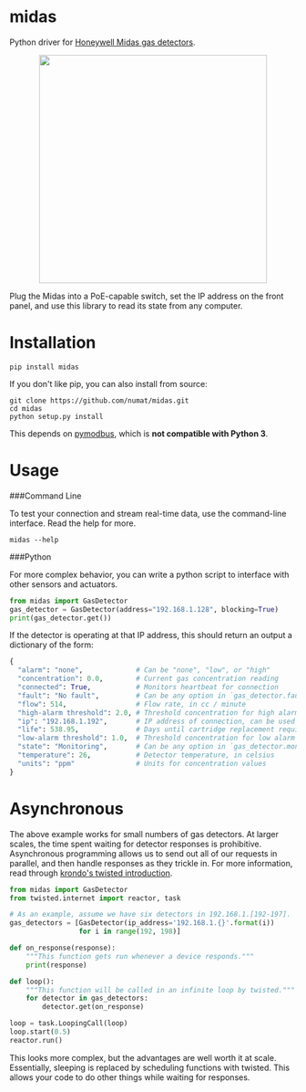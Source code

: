 midas
=====

Python driver for
[Honeywell Midas gas detectors](http://www.honeywellanalytics.com/en/products/Midas).

<p align="center">
  <img src="http://www.honeywellanalytics.com/~/media/honeywell-analytics/products/midas/images/midas.jpg" height="400" />
</p>

Plug the Midas into a PoE-capable switch, set the IP address on the front panel,
and use this library to read its state from any computer.

Installation
============

```
pip install midas
```

If you don't like pip, you can also install from source:

```
git clone https://github.com/numat/midas.git
cd midas
python setup.py install
```

This depends on [pymodbus](https://github.com/bashwork/pymodbus), which is
**not compatible with Python 3**.

Usage
=====

###Command Line

To test your connection and stream real-time data, use the command-line
interface. Read the help for more.

```
midas --help
```

###Python

For more complex behavior, you can write a python script to interface with
other sensors and actuators.

```python
from midas import GasDetector
gas_detector = GasDetector(address="192.168.1.128", blocking=True)
print(gas_detector.get())
```

If the detector is operating at that IP address, this should return an output
a dictionary of the form:

```python
{
  "alarm": "none",             # Can be "none", "low", or "high"
  "concentration": 0.0,        # Current gas concentration reading
  "connected": True,           # Monitors heartbeat for connection
  "fault": "No fault",         # Can be any option in `gas_detector.fault_status_options`
  "flow": 514,                 # Flow rate, in cc / minute
  "high-alarm threshold": 2.0, # Threshold concentration for high alarm trigger
  "ip": "192.168.1.192",       # IP address of connection, can be used to link to Honeywell's own web interface
  "life": 538.95,              # Days until cartridge replacement required
  "low-alarm threshold": 1.0,  # Threshold concentration for low alarm trigger
  "state": "Monitoring",       # Can be any option in `gas_detector.monitoring_status_options`
  "temperature": 26,           # Detector temperature, in celsius
  "units": "ppm"               # Units for concentration values
}
```

Asynchronous
============

The above example works for small numbers of gas detectors. At larger scales,
the time spent waiting for detector responses is prohibitive. Asynchronous
programming allows us to send out all of our requests in parallel, and then
handle responses as they trickle in. For more information, read through
[krondo's twisted introduction](http://krondo.com/?page_id=1327).

```python
from midas import GasDetector
from twisted.internet import reactor, task

# As an example, assume we have six detectors in 192.168.1.[192-197].
gas_detectors = [GasDetector(ip_address='192.168.1.{}'.format(i))
                 for i in range(192, 198)]

def on_response(response):
    """This function gets run whenever a device responds."""
    print(response)

def loop():
    """This function will be called in an infinite loop by twisted."""
    for detector in gas_detectors:
        detector.get(on_response)

loop = task.LoopingCall(loop)
loop.start(0.5)
reactor.run()
```

This looks more complex, but the advantages are well worth it at scale.
Essentially, sleeping is replaced by scheduling functions with twisted. This
allows your code to do other things while waiting for responses.
